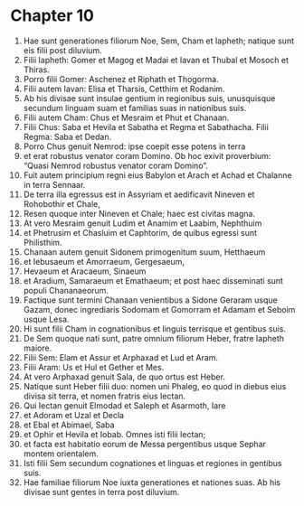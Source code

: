 # Chapter 10
1. Hae sunt generationes filiorum Noe, Sem, Cham et Iapheth; natique sunt eis filii post diluvium.  
2. Filii Iapheth: Gomer et Magog et Madai et Iavan et Thubal et Mosoch et Thiras.  
3. Porro filii Gomer: Aschenez et Riphath et Thogorma.  
4. Filii autem Iavan: Elisa et Tharsis, Cetthim et Rodanim.  
5. Ab his divisae sunt insulae gentium in regionibus suis, unusquisque secundum linguam suam et familias suas in nationibus suis.  
6. Filii autem Cham: Chus et Mesraim et Phut et Chanaan.  
7. Filii Chus: Saba et Hevila et Sabatha et Regma et Sabathacha. Filii Regma: Saba et Dedan.  
8. Porro Chus genuit Nemrod: ipse coepit esse potens in terra  
9. et erat robustus venator coram Domino. Ob hoc exivit proverbium: “Quasi Nemrod robustus venator coram Domino”.  
10. Fuit autem principium regni eius Babylon et Arach et Achad et Chalanne in terra Sennaar.  
11. De terra illa egressus est in Assyriam et aedificavit Nineven et Rohobothir et Chale,  
12. Resen quoque inter Nineven et Chale; haec est civitas magna.  
13. At vero Mesraim genuit Ludim et Anamim et Laabim, Nephthuim  
14. et Phetrusim et Chasluim et Caphtorim, de quibus egressi sunt Philisthim.  
15. Chanaan autem genuit Sidonem primogenitum suum, Hetthaeum  
16. et Iebusaeum et Amorraeum, Gergesaeum,  
17. Hevaeum et Aracaeum, Sinaeum  
18. et Aradium, Samaraeum et Emathaeum; et post haec disseminati sunt populi Chananaeorum.  
19. Factique sunt termini Chanaan venientibus a Sidone Geraram usque Gazam, donec ingrediaris Sodomam et Gomorram et Adamam et Seboim usque Lesa.  
20. Hi sunt filii Cham in cognationibus et linguis terrisque et gentibus suis.  
21. De Sem quoque nati sunt, patre omnium filiorum Heber, fratre Iapheth maiore.  
22. Filii Sem: Elam et Assur et Arphaxad et Lud et Aram.  
23. Filii Aram: Us et Hul et Gether et Mes.  
24. At vero Arphaxad genuit Sala, de quo ortus est Heber.  
25. Natique sunt Heber filii duo: nomen uni Phaleg, eo quod in diebus eius divisa sit terra, et nomen fratris eius Iectan.  
26. Qui Iectan genuit Elmodad et Saleph et Asarmoth, Iare  
27. et Adoram et Uzal et Decla  
28. et Ebal et Abimael, Saba  
29. et Ophir et Hevila et Iobab. Omnes isti filii Iectan;  
30. et facta est habitatio eorum de Messa pergentibus usque Sephar montem orientalem.  
31. Isti filii Sem secundum cognationes et linguas et regiones in gentibus suis.  
32. Hae familiae filiorum Noe iuxta generationes et nationes suas. Ab his divisae sunt gentes in terra post diluvium.
